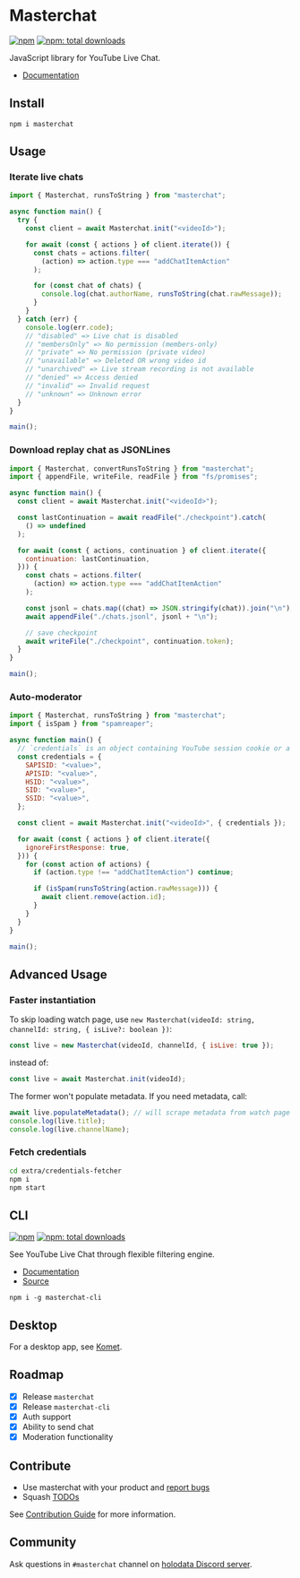 # Masterchat

[![npm](https://badgen.net/npm/v/masterchat)](https://npmjs.org/package/masterchat)
[![npm: total downloads](https://badgen.net/npm/dt/masterchat)](https://npmjs.org/package/masterchat)

JavaScript library for YouTube Live Chat.

- [Documentation](https://holodata.github.io/masterchat/classes/index.Masterchat.html)

## Install

```
npm i masterchat
```

## Usage

### Iterate live chats

```js
import { Masterchat, runsToString } from "masterchat";

async function main() {
  try {
    const client = await Masterchat.init("<videoId>");

    for await (const { actions } of client.iterate()) {
      const chats = actions.filter(
        (action) => action.type === "addChatItemAction"
      );

      for (const chat of chats) {
        console.log(chat.authorName, runsToString(chat.rawMessage));
      }
    }
  } catch (err) {
    console.log(err.code);
    // "disabled" => Live chat is disabled
    // "membersOnly" => No permission (members-only)
    // "private" => No permission (private video)
    // "unavailable" => Deleted OR wrong video id
    // "unarchived" => Live stream recording is not available
    // "denied" => Access denied
    // "invalid" => Invalid request
    // "unknown" => Unknown error
  }
}

main();
```

### Download replay chat as JSONLines

```js
import { Masterchat, convertRunsToString } from "masterchat";
import { appendFile, writeFile, readFile } from "fs/promises";

async function main() {
  const client = await Masterchat.init("<videoId>");

  const lastContinuation = await readFile("./checkpoint").catch(
    () => undefined
  );

  for await (const { actions, continuation } of client.iterate({
    continuation: lastContinuation,
  })) {
    const chats = actions.filter(
      (action) => action.type === "addChatItemAction"
    );

    const jsonl = chats.map((chat) => JSON.stringify(chat)).join("\n");
    await appendFile("./chats.jsonl", jsonl + "\n");

    // save checkpoint
    await writeFile("./checkpoint", continuation.token);
  }
}

main();
```

### Auto-moderator

```js
import { Masterchat, runsToString } from "masterchat";
import { isSpam } from "spamreaper";

async function main() {
  // `credentials` is an object containing YouTube session cookie or a base64-encoded JSON string of them
  const credentials = {
    SAPISID: "<value>",
    APISID: "<value>",
    HSID: "<value>",
    SID: "<value>",
    SSID: "<value>",
  };

  const client = await Masterchat.init("<videoId>", { credentials });

  for await (const { actions } of client.iterate({
    ignoreFirstResponse: true,
  })) {
    for (const action of actions) {
      if (action.type !== "addChatItemAction") continue;

      if (isSpam(runsToString(action.rawMessage))) {
        await client.remove(action.id);
      }
    }
  }
}

main();
```

## Advanced Usage

### Faster instantiation

To skip loading watch page, use `new Masterchat(videoId: string, channelId: string, { isLive?: boolean })`:

```js
const live = new Masterchat(videoId, channelId, { isLive: true });
```

instead of:

```js
const live = await Masterchat.init(videoId);
```

The former won't populate metadata. If you need metadata, call:

```js
await live.populateMetadata(); // will scrape metadata from watch page
console.log(live.title);
console.log(live.channelName);
```

### Fetch credentials

```bash
cd extra/credentials-fetcher
npm i
npm start
```

## CLI

[![npm](https://badgen.net/npm/v/masterchat-cli)](https://npmjs.org/package/masterchat-cli)
[![npm: total downloads](https://badgen.net/npm/dt/masterchat-cli)](https://npmjs.org/package/masterchat-cli)

See YouTube Live Chat through flexible filtering engine.

- [Documentation](https://github.com/holodata/masterchat-cli/blob/master/README.md)
- [Source](https://github.com/holodata/masterchat-cli)

```
npm i -g masterchat-cli
```

## Desktop

For a desktop app, see [Komet](https://github.com/holodata/komet).

## Roadmap

- [x] Release `masterchat`
- [x] Release `masterchat-cli`
- [x] Auth support
- [x] Ability to send chat
- [x] Moderation functionality

## Contribute

- Use masterchat with your product and [report bugs](https://github.com/holodata/masterchat/issues/new)
- Squash [TODOs](https://github.com/holodata/masterchat/search?l=TypeScript&q=TODO)

See [Contribution Guide](./CONTRIBUTING.md) for more information.

## Community

Ask questions in `#masterchat` channel on [holodata Discord server](https://holodata.org/discord).
